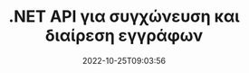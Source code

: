 ---
############################# Static ############################
layout: "product"
date: 2022-10-25T09:03:56
draft: false

product: "Merger"
product_tag: "merger"
platform: ".NET"
platform_tag: "net"

############################# Head ############################
head_title: "C# .NET Document Merging API | Συνδυασμός και διαίρεση PDF Word Excel EPUB"
head_description: "API συγχώνευσης εγγράφων C# .NET για συνδυασμό, διαχωρισμό, εναλλαγή ή κατάργηση σελίδων εγγράφων από PDF, Microsoft Word, Excel, παρουσιάσεις, Visio και μορφές εικόνας."

############################# Header ############################
title: ".NET API για συγχώνευση και διαίρεση εγγράφων"
description: "API για συνδυασμό, διαίρεση, εναλλαγή, περικοπή ή κατάργηση εγγράφων, διαφανειών και διαγραμμάτων σε εφαρμογές .NET."
button:
    enable: true

############################# SubMenu ############################
submenu:
    enable: true
    
    left:
        img_alt: "GroupDocs.Merger for .NET"
        image: "https://www.groupdocs.cloud/templates/groupdocs/images/product-logos/groupdocs-merger-net.png"
        product: "GroupDocs.Merger"
        platform: ".NET"

    middle:
        button:
            # button loop
            - link: "#overview"
              text: "ΣΦΑΙΡΙΚΗ ΕΙΚΟΝΑ"

            # button loop
            - link: "#features"
              text: "Χαρακτηριστικά"

            # button loop
            - link: "#support"
              text: "Υποστήριξη"

            # button loop
            - link: "https://products.groupdocs.app/merger"
              text: "Ζωντανή επίδειξη"

            # button loop
            - link: "https://purchase.groupdocs.com/pricing/merger/net"
              text: "Τιμολόγηση"

    right:
        link_download: "https://downloads.groupdocs.com/merger"
        link_learn: "https://docs.groupdocs.com/merger/net/"
        link_buy: "https://purchase.groupdocs.com"

############################# Overview ############################
overview:
    enable: true
    content: |
      Το GroupDocs.Merger για .NET, σας βοηθά να αναπτύξετε γρήγορα κορυφαίες επιχειρηματικές εφαρμογές σε C#, ASP.NET και άλλες τεχνολογίες .NET. Λίγες μόνο γραμμές κώδικα θα επιτρέψουν στις εφαρμογές σας .NET να συνδυάσουν, να χωρίσουν, να αναδιατάξουν, να ανταλλάξουν, να περικόψουν και να αφαιρέσουν μία σελίδα ή μια συλλογή από σελίδες εγγράφου, διαφάνειες, εικόνες ή διαγράμματα. Εκτελέστε αυτές τις λειτουργίες σε ασφαλή αρχεία ορίζοντας ή καταργώντας την προστασία με κωδικό πρόσβασης γνωστών και άγνωστων μορφών αρχείων.  

      Χρησιμοποιώντας το GroupDocs.Merger για .NET, μπορείτε να πραγματοποιήσετε συγχώνευση. διαίρεση και άλλες συναφείς λειτουργίες σε μεμονωμένα έγγραφα καθώς και σε μια παρτίδα εγγράφων. Συρραφή αρχείων όλων των δημοφιλών μορφών μέσω προγραμματισμού, όπως Microsoft Word, Excel, PowerPoint, Visio, OpenDocument, PDF, XPS, TXT, CSV, eBook και μορφές αρχείων εικόνας.
    tabs:
      enable: true
      
      ## TAB ONE ##
      tab_one:
        description: |
          Ακολουθεί μια επισκόπηση του GroupDocs.Merger για .NET:
      
        left:
          enable: true
          icon: "fab fa-html5"
          title: "Λειτουργίες εγγράφων"
          content: |
            * Αλλαγή σειράς σελίδας
            * Κατάργηση ή Διαγραφή Σελίδων
            * Διαίρεση ή διάσπαση εγγράφου
            * Αλλάξτε ή ανακατέψτε οποιεσδήποτε δύο σελίδες
            * Περικοπή μεμονωμένων ή πολλαπλών σελίδων
            * Συνδέστε πολλά έγγραφα
        
        right:
          enable: true
          icon: "fab fa-html5"
          title: "Λειτουργίες Ασφάλειας"
          content: |
            * Ρύθμιση ασφάλειας εγγράφων
            * Ελέγξτε την κατάσταση ασφάλειας εγγράφων
            * Ορισμός κωδικού πρόσβασης εγγράφου
            * Ενημέρωση κωδικού πρόσβασης εγγράφου
            * Κατάργηση κωδικού πρόσβασης εγγράφου
      
      ## TAB TWO ##
      tab_two:
        description: |
          Το GroupDocs.Merger για .NET υποστηρίζει τη συγχώνευση των ακόλουθων [μορφών αρχείων εγγράφων](https://docs.groupdocs.com/merger/net/supported-document-formats/):

        left:
          enable: true
          table:
            # table loop
            - title: "το γραφείο της Microsoft"
              content: |
                * **Λέξη:** DOC, DOCX, DOCM, DOT, DOTX, DOTM, RTF, TXT
                * **Excel:** XLS, XLSX, XLSM, XLSB, XLTM, XLT, XLTM, XLTX, XLAM, SXC, Υπολογιστικό φύλλοML
                * **PowerPoint:** PPT, PPTX, PPS, PPSX, PPSM, POT, POTM, POTX, PPTM
                * **OneNote:** ONE

        right:
          enable: true
          table:
            # table loop
            - title: "OpenDocument & Άλλες Μορφές"
              content: |
                * **Μορφές OpenDocument**: ODT, OTT, ODP, OTP, ODS
                * **Σταθερή διάταξη**: PDF, XPS
                * **Εικόνες**: BMP, PNG, TIFF
                * **Ιστός**: HTML, MHT, MHTML
                * **Κείμενο**: TXT, CSV, TSV
                * **LaTex**: TEX
                * **Ebook**: EPUB

      ## TAB THREE ##
      tab_three:
        description: |
          Το GroupDocs.Merger για .NET υποστηρίζει τα ακόλουθα λειτουργικά συστήματα, Frameworks και Package Managers:
        
        left:
          enable: true
          table:
            # table loop
            - icon: "fab fa-windows"
              title: "Λειτουργικά συστήματα"
              content: |
                * Επιφάνεια εργασίας των Windows
                * Windows Server
                * Windows Azure
                * Linux

            # table loop
            - icon: "fas fa-code"
              title: "Υποστηριζόμενα πλαίσια"
              content: |
                * .NET Framework 2.0 ή νεότερη έκδοση
                * Mono Framework 1.2 ή νεότερη έκδοση
                * .NET Standard 2.0
                * .NET Core 2.0

        right:
          enable: true
          table:
            # table loop
            - icon: "fas fa-box"
              title: "Διαχειριστής πακέτων"
              content: |
                * NuGet

            # table loop
            - icon: "fas fa-tools"
              title: "Αναπτυξιακά Περιβάλλοντα"
              content: |
                * Microsoft Visual Studio
                * Xamarin.Android
                * Xamarin.IOS
                * Xamarin.Μακ
                * MonoDevelop

############################# Features ############################
features:
    enable: true
    title: "GroupDocs.Merger για .NET Features"

    feature:
      # feature loop
      - icon: "fas fa-copy"
        content: "Συνδυάστε και συγχωνεύστε πολλές σελίδες, διαφάνειες και διαγράμματα σε ένα μόνο έγγραφο"
       
      # feature loop
      - icon: "fas fa-eye"
        content: "Διαχωρίστε και σπάστε μεγάλα έγγραφα σε πολλά μικρότερα αρχεία"

      # feature loop
      - icon: "fas fa-bolt"
        content: "Αναδιάταξη, αναδιάταξη και αναδιοργάνωση σελίδων, διαφανειών ή διαγραμμάτων"
      
      # feature loop
      - icon: "fas fa-file-powerpoint"
        content: "Ανταλλάξτε και ανταλλάξτε δύο σελίδες, διαφάνειες ή διαγράμματα μεταξύ τους μέσα σε ένα έγγραφο"

      # feature loop
      - icon: "fas fa-code"
        content: "Περικοπή εγγράφου αφαιρώντας συγκεκριμένες σελίδες, διαφάνειες ή διαγράμματα"

      # feature loop
      - icon: "fas fa-cloud"
        content: "Αφαιρέστε μία ή συλλογή σελίδων, διαφανειών ή διαγραμμάτων"

      # feature loop
      - icon: "fas fa-remove-format"
        content: "Συνδέστε μεγάλο αριθμό εγγράφων σε παρτίδες"

      # feature loop
      - icon: "fas fa-comment-slash"
        content: "Ελέγξτε μέσω προγραμματισμού εάν ένα έγγραφο είναι ασφαλισμένο με κωδικό πρόσβασης"

      # feature loop
      - icon: "fas fa-location-arrow"
        content: "Ρύθμιση, επαναφορά και κατάργηση κωδικού πρόσβασης γνωστών και άγνωστων μορφών εγγράφων"

      # feature loop
      - icon: "fas fa-border-all"
        content: "Λήψη λίστας υποστηριζόμενων μορφών αρχείων – Μορφή αρχείου καταγραφής Split and Join Text (ERR)"

      # feature loop
      - icon: "fas fa-wrench"
        content: "Περιστροφή σελίδων και αλλαγή προσανατολισμού σελίδας γνωστών και άγνωστων μορφών"

      # feature loop
      - icon: "fas fa-columns"
        content: "Συνδυάστε πολλά αρχεία διαφορετικών μορφών σε DOC, DOCX & XPS"

      # feature loop
      - icon: "fas fa-file-word"
        content: "Διαχωρισμός μεγάλων αρχείων κειμένου κατά αριθμούς γραμμών"

      # feature loop
      - icon: "fas fa-envelope"
        content: "Λάβετε αναπαραστάσεις εικόνων σελίδων εγγράφων και μορφών οικογένειας διαγραμμάτων"

      # feature loop
      - icon: "fas fa-print"
        content: "Ενώστε εικόνες με χρώμα φόντου για κενό μαύρο χώρο εικόνας"

      # feature loop
      - icon: "fas fa-file-archive"
        content: "Συγχώνευση διαφορετικών τύπων εγγράφων (DOC, XLS, PPT κ.λπ.) σε ένα ενιαίο αρχείο PDF"

      # feature loop
      - icon: "fas fa-lock"
        content: "Εύκολη εισαγωγή αντικειμένων OLE σε τύπους αρχείων Microsoft Word, Excel, Presentation και OpenDocument"

      # feature loop
      - icon: "fas fa-file-code"
        content: "Προσθήκη άλλων εγγράφων στη σελίδα διαγράμματος μέσω αντικειμένων OLE"

    more_feature:
      # more_feature_loop
      - title: "Αφαιρέστε τις επιθυμητές σελίδες από τα έγγραφα"
        content: |
          Το GroupDocs.Merger for .NET API σάς βοηθά να διαγράψετε ανεπιθύμητες σελίδες από το έγγραφό σας.
      
      # more_feature_loop
      - title: "Εφαρμογή μετασχηματισμού στην απόδοση απόδοσης"
        content: "Μπορείτε να εκτελέσετε διάφορους μετασχηματισμούς στο έγγραφο εξόδου που αποδόθηκε χρησιμοποιώντας το GroupDocs.Merger για .NET API. Αυτές οι επιλογές μετασχηματισμού σάς δίνουν τον έλεγχο του τρόπου με τον οποίο παρουσιάζετε την απόδοση απόδοσης για εμφάνιση. Οι διαθέσιμοι μετασχηματισμοί είναι, η επιλογή περιστροφής σελίδας, η επιλογή αναδιάταξης σελίδας και η εφαρμογή υδατογραφήματος κειμένου."

      # more_feature_loop
      - title: "Ελέγξτε τον κωδικό πρόσβασης άγνωστης μορφής εγγράφου"
        content: "Το GroupDocs.Merger for .NET API σάς δίνει τη δυνατότητα να ελέγξετε τον κωδικό πρόσβασης ενός εγγράφου του οποίου η μορφή δεν είναι γνωστή."

############################# Support ############################
support:
    enable: true

############################# Solutions ############################
solutions:
    enable: true
    title: "Το GroupDocs.Merger προσφέρει API συγχώνευσης εγγράφων για άλλα δημοφιλή περιβάλλοντα ανάπτυξης"

    solution:
        # solution loop
        - img_alt: "GroupDocs.Merger για Java"
          image: "https://www.groupdocs.cloud/templates/groupdocs/images/product-logos/groupdocs-merger-java.png"
          product: "GroupDocs.Merger"
          platform: "Java"
          link: "/merger/java/"

############################# Back to top ###############################
back_to_top:
  enable: true
---